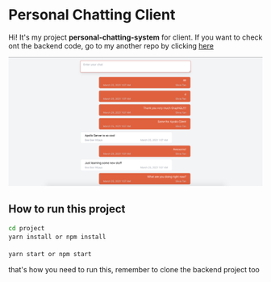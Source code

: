 # Personal Chatting Client

Hi! It's my project **personal-chatting-system** for client. If you want to check ont the backend code, go to my another repo by clicking [here]("https://gitlab.com/3ee-/personal-chat-server")

![Chat Website](chat.png)

## How to run this project

```bash
cd project
yarn install or npm install

yarn start or npm start
```

that's how you need to run this, remember to clone the backend project too

